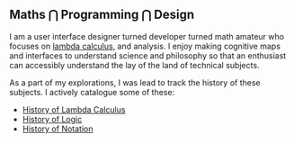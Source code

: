 ## Maths ⋂ Programming ⋂ Design

I am a user interface designer turned developer turned math amateur who focuses on [lambda calculus](https://twitter.com/prathyvsh/status/1188787773441888257), and analysis. I enjoy making cognitive maps and interfaces to understand science and philosophy so that an enthusiast can accessibly understand the lay of the land of technical subjects.

As a part of my explorations, I was lead to track the history of these subjects. I actively catalogue some of these:

- [History of Lambda Calculus](https://github.com/prathyvsh/history-of-lambda-calculus)
- [History of Logic](https://github.com/prathyvsh/history-of-logic)
- [History of Notation](https://github.com/prathyvsh/notation)
